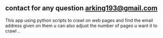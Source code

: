 contact for any question 
arking193@gmail.com
------------------
This app using python scripts to crawl on web pages and find the email address given on them u can also adjust the number of pages u want it to crawl 
..
